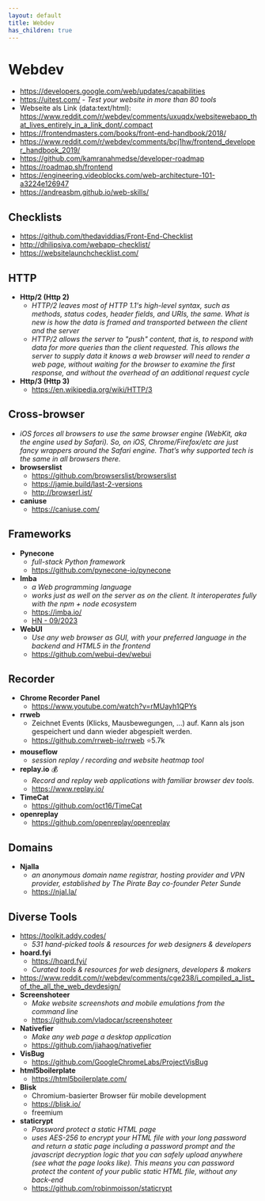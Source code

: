 ```yaml
---
layout: default
title: Webdev
has_children: true
---
```


# Webdev
- <https://developers.google.com/web/updates/capabilities>
- <https://uitest.com/> - *Test your website in more than 80 tools*
- Webseite als Link (data:text/html): <https://www.reddit.com/r/webdev/comments/uxuqdx/websitewebapp_that_lives_entirely_in_a_link_dont/.compact>
- <https://frontendmasters.com/books/front-end-handbook/2018/>
- <https://www.reddit.com/r/webdev/comments/bcj1hw/frontend_developer_handbook_2019/>
- <https://github.com/kamranahmedse/developer-roadmap>
- <https://roadmap.sh/frontend>
- <https://engineering.videoblocks.com/web-architecture-101-a3224e126947>
- <https://andreasbm.github.io/web-skills/>


## Checklists
- <https://github.com/thedaviddias/Front-End-Checklist>
- <http://dhilipsiva.com/webapp-checklist/>
- <https://websitelaunchchecklist.com/>


## HTTP
- **Http/2 (Http 2)**
  - *HTTP/2 leaves most of HTTP 1.1's high-level syntax, such as methods, status codes, header fields, and URIs, the same. What is new is how the data is framed and transported between the client and the server*
  - *HTTP/2 allows the server to "push" content, that is, to respond with data for more queries than the client requested. This allows the server to supply data it knows a web browser will need to render a web page, without waiting for the browser to examine the first response, and without the overhead of an additional request cycle*
- **Http/3 (Http 3)**
  - <https://en.wikipedia.org/wiki/HTTP/3>


## Cross-browser
- *iOS forces all browsers to use the same browser engine (WebKit, aka the engine used by Safari). So, on iOS, Chrome/Firefox/etc are just fancy wrappers around the Safari engine. That’s why supported tech is the same in all browsers there.*
- **browserslist**
  - <https://github.com/browserslist/browserslist>
  - <https://jamie.build/last-2-versions>
  - <http://browserl.ist/>
- **caniuse**
  - <https://caniuse.com/>


## Frameworks
- **Pynecone**
  - *full-stack Python framework*
  - <https://github.com/pynecone-io/pynecone>
- **Imba**
  - *a Web programming language*
  - *works just as well on the server as on the client. It interoperates fully with the npm + node ecosystem* 
  - <https://imba.io/>
  - [HN - 09/2023](https://news.ycombinator.com/item?id=37622184)
- **WebUI**
  - *Use any web browser as GUI, with your preferred language in the backend and HTML5 in the frontend*
  - <https://github.com/webui-dev/webui>


## Recorder
- **Chrome Recorder Panel**
  - <https://www.youtube.com/watch?v=rMUayh1QPYs>
- **rrweb**
  - Zeichnet Events (Klicks, Mausbewegungen, ...) auf. Kann als json gespeichert und dann wieder abgespielt werden.
  - <https://github.com/rrweb-io/rrweb> ⭐5.7k
- **mouseflow**
  - *session replay / recording and website heatmap tool*
- **replay.io** 💰
  - *Record and replay web applications with familiar browser dev tools.* 
  - <https://www.replay.io/> 
- **TimeCat**
  - <https://github.com/oct16/TimeCat>
- **openreplay**
  - <https://github.com/openreplay/openreplay>


## Domains
- **Njalla**
  - *an anonymous domain name registrar, hosting provider and VPN provider, established by The Pirate Bay co-founder Peter Sunde* 
  - <https://njal.la/> 


## Diverse Tools
- <https://toolkit.addy.codes/>
  - *531 hand-picked tools & resources for web designers & developers*
- **hoard.fyi**
  - <https://hoard.fyi/>
  - *Curated tools & resources for web designers, developers & makers*
- <https://www.reddit.com/r/webdev/comments/cge238/i_compiled_a_list_of_the_all_the_web_devdesign/>
- **Screenshoteer**
  - *Make website screenshots and mobile emulations from the command line*
  - <https://github.com/vladocar/screenshoteer>
- **Nativefier**
  - *Make any web page a desktop application*
  - <https://github.com/jiahaog/nativefier>
- **VisBug**
  - <https://github.com/GoogleChromeLabs/ProjectVisBug>
- **html5boilerplate**
  - <https://html5boilerplate.com/>
- **Blisk**
  - Chromium-basierter Browser für mobile development
  - <https://blisk.io/>
  - freemium
- **staticrypt**
  - *Password protect a static HTML page*
  - *uses AES-256 to encrypt your HTML file with your long password and return a static page including a password prompt and the javascript decryption logic that you can safely upload anywhere (see what the page looks like). This means you can password protect the content of your public static HTML file, without any back-end* 
  - <https://github.com/robinmoisson/staticrypt> 

